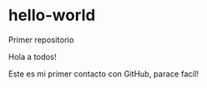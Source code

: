 # hello-world
Primer repositorio

Hola a todos!

Este es mi primer contacto con GitHub, parace facíl! 

